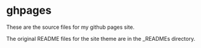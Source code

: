 # ghpages

These are the source files for my github pages site.

The original README files for the site theme are in the _READMEs directory.
